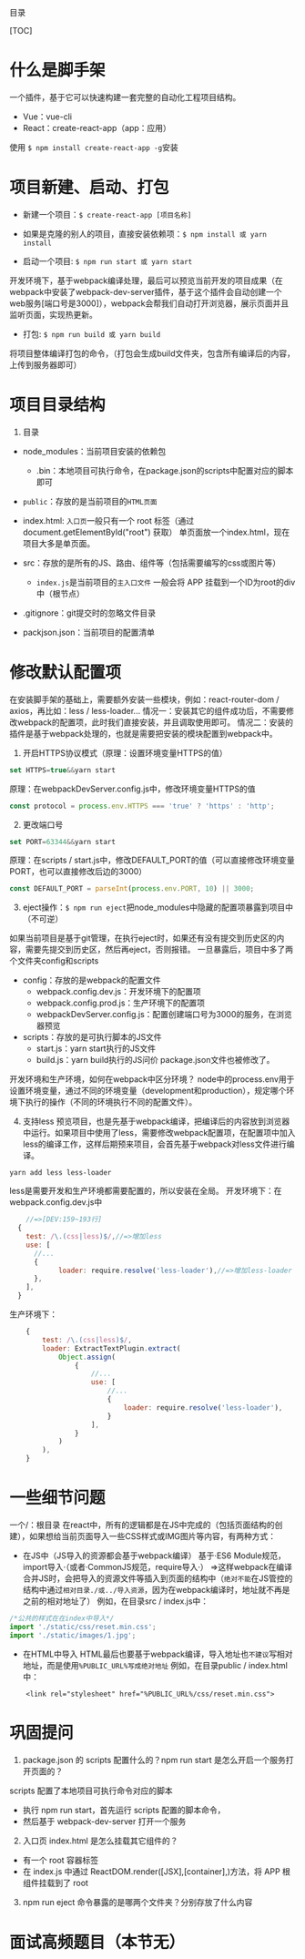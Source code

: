目录

[TOC]

# 什么是脚手架

一个插件，基于它可以快速构建一套完整的自动化工程项目结构。
- Vue：vue-cli
- React：create-react-app（app：应用）

使用 `$ npm install create-react-app -g`安装

# 项目新建、启动、打包

- 新建一个项目：`$ create-react-app [项目名称]`

- 如果是克隆的别人的项目，直接安装依赖项：`$ npm install 或 yarn install`

- 启动一个项目: `$ npm run start 或 yarn start`

开发环境下，基于webpack编译处理，最后可以预览当前开发的项目成果（在webpack中安装了webpack-dev-server插件，基于这个插件会自动创建一个web服务[端口号是3000]），webpack会帮我们自动打开浏览器，展示页面并且监听页面，实现热更新。

- 打包: `$ npm run build 或 yarn build`

将项目整体编译打包的命令，（打包会生成build文件夹，包含所有编译后的内容，上传到服务器即可）


# 项目目录结构

1. 目录
- node_modules：当前项目安装的依赖包
	+ .bin：本地项目可执行命令，在package.json的scripts中配置对应的脚本即可

-  `public`：存放的是当前项目的`HTML页面`
  + index.html: `入口页`一般只有一个 root 标签（通过 document.getElementById("root") 获取）
	单页面放一个index.html，现在项目大多是单页面。
  

- src：存放的是所有的JS、路由、组件等（包括需要编写的css或图片等）
	+ `index.js`是当前项目的`主入口文件`
  一般会将 APP 挂载到一个ID为root的div中（根节点）

- .gitignore：git提交时的忽略文件目录

- packjson.json：当前项目的配置清单



# 修改默认配置项
在安装脚手架的基础上，需要额外安装一些模块，例如：react-router-dom / axios，再比如：less / less-loader...
情况一：安装其它的组件成功后，不需要修改webpack的配置项，此时我们直接安装，并且调取使用即可。
情况二：安装的插件是基于webpack处理的，也就是需要把安装的模块配置到webpack中。

1. 开启HTTPS协议模式（原理：设置环境变量HTTPS的值）
```javascript
set HTTPS=true&&yarn start
```
原理：在webpackDevServer.config.js中，修改环境变量HTTPS的值
```javascript
const protocol = process.env.HTTPS === 'true' ? 'https' : 'http';
```

2. 更改端口号
```javascript
set PORT=63344&&yarn start
```
原理：在scripts / start.js中，修改DEFAULT_PORT的值（可以直接修改环境变量PORT，也可以直接修改后边的3000）
```javascript
const DEFAULT_PORT = parseInt(process.env.PORT, 10) || 3000;
```

3. eject操作：`$ npm run eject`把node_modules中隐藏的配置项暴露到项目中（不可逆）

如果当前项目是基于git管理，在执行eject时，如果还有没有提交到历史区的内容，需要先提交到历史区，然后再eject，否则报错。
一旦暴露后，项目中多了两个文件夹config和scripts
- config：存放的是webpack的配置文件
	+ webpack.config.dev.js：开发环境下的配置项
	+ webpack.config.prod.js：生产环境下的配置项
	+ webpackDevServer.config.js：配置创建端口号为3000的服务，在浏览器预览
- scripts：存放的是可执行脚本的JS文件
	+ start.js：yarn start执行的JS文件
	+ build.js：yarn build执行的JS问价
package.json文件也被修改了。

开发环境和生产环境，如何在webpack中区分环境？
node中的process.env用于设置环境变量，通过不同的环境变量（development和production），规定哪个环境下执行的操作（不同的环境执行不同的配置文件）。

4. 支持less
预览项目，也是先基于webpack编译，把编译后的内容放到浏览器中运行。如果项目中使用了less，需要修改webpack配置项，在配置项中加入less的编译工作，这样后期预来项目，会首先基于webpack对less文件进行编译。
```
yarn add less less-loader
```
less是需要开发和生产环境都需要配置的，所以安装在全局。
开发环境下：在webpack.config.dev.js中
```javascript
	//=>[DEV:159~193行]
  {
    test: /\.(css|less)$/,//=>增加less
    use: [
      //...
      {
            loader: require.resolve('less-loader'),//=>增加less-loader
      },
    ],
  }
```
生产环境下：
```javascript
    {
        test: /\.(css|less)$/,
        loader: ExtractTextPlugin.extract(
            Object.assign(
                {
                    //...
                    use: [
                        //...
                        {
                            loader: require.resolve('less-loader'),
                        }
                    ],
                }
            )
        ),
    }
```


# 一些细节问题
一个/：根目录
在react中，所有的逻辑都是在JS中完成的（包括页面结构的创建），如果想给当前页面导入一些CSS样式或IMG图片等内容，有两种方式：
- 在JS中（JS导入的资源都会基于webpack编译）
基于·ES6 Module规范，import导入·（或者·CommonJS规范，require导入·）
=>这样webpack在编译合并JS时，会把导入的资源文件等插入到页面的结构中（`绝对不能`在JS管控的结构中通过`相对目录./或../导入资源`，因为在webpack编译时，地址就不再是之前的相对地址了）
例如，在目录src / index.js中：
```javascript
/*公共的样式在在index中导入*/
import './static/css/reset.min.css';
import './static/images/1.jpg';
```
- 在HTML中导入
HTML最后也要基于webpack编译，导入地址也`不建议`写相对地址，而是使用`%PUBLIC_URL%写成绝对地址`
例如，在目录public / index.html中：    
```vbscript-html
    <link rel="stylesheet" href="%PUBLIC_URL%/css/reset.min.css">
```

# 巩固提问

1. package.json 的 scripts 配置什么的？npm run start 是怎么开启一个服务打开页面的？
  
  scripts 配置了本地项目可执行命令对应的脚本
  
  - 执行 npm run start，首先运行 scripts 配置的脚本命令，
  - 然后基于 webpack-dev-server 打开一个服务


2. 入口页 index.html 是怎么挂载其它组件的？

  - 有一个 root 容器标签
  - 在 index.js 中通过 ReactDOM.render([JSX],[container],)方法，将 APP 根组件挂载到了 root

3. npm run eject 命令暴露的是哪两个文件夹？分别存放了什么内容


# 面试高频题目（本节无）
